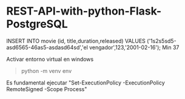 # REST-API-with-python-Flask-PostgreSQL
INSERT INTO movie (id, title,duration,released) VALUES ('1s2s5sd5-asd6565-46as5-asdasd64sd','el vengador',123,'2001-02-16');
Min 37

Activar entorno virtual en windows
> python -m venv env

Es fundamental ejecutar "Set-ExecutionPolicy -ExecutionPolicy RemoteSigned -Scope Process"
